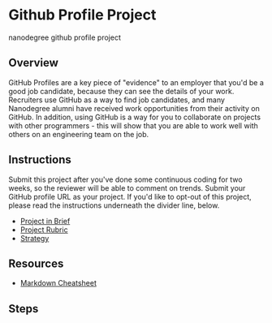 # Github Profile Project
nanodegree github profile project

## Overview
GitHub Profiles are a key piece of "evidence" to an employer that you'd be a good job candidate, because they can see the details of your work. Recruiters use GitHub as a way to find job candidates, and many Nanodegree alumni have received work opportunities from their activity on GitHub. In addition, using GitHub is a way for you to collaborate on projects with other programmers - this will show that you are able to work well with others on an engineering team on the job.
## Instructions
Submit this project after you've done some continuous coding for two weeks, so the reviewer will be able to comment on trends.
Submit your GitHub profile URL as your project.
If you'd like to opt-out of this project, please read the instructions underneath the divider line, below.

* [Project in Brief](https://classroom.udacity.com/nanodegrees/nd0011/parts/6626f10d-e207-475a-9139-7ebfe24daf38/modules/97c40fd0-5f40-45fc-997f-6d25ed8cc1c9/lessons/de38d0de-afac-4d34-a339-25c2519cf9f9/project)
* [Project Rubric](https://review.udacity.com/#!/rubrics/52/view)
* [Strategy](#)

## Resources
* [Markdown Cheatsheet](https://commonmark.org/help/)

## Steps
